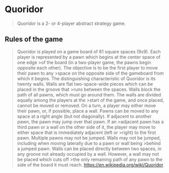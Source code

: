 # Quoridor

>Quoridor is a 2- or 4-player abstract strategy game.

## Rules of the game
>Quoridor is played on a game board of 81 square spaces (9x9). Each player is represented by a pawn which begins at the center space of one edge >of the board (in a two-player game, the pawns begin opposite each other). The objective is to be the first player to move their pawn to any >space on the opposite side of the gameboard from which it begins.
>The distinguishing characteristic of Quoridor is its twenty walls. Walls are flat two-space-wide pieces which can be placed in the groove that >runs between the spaces. Walls block the path of all pawns, which must go around them. The walls are divided equally among the players at the >start of the game, and once placed, cannot be moved or removed. On a turn, a player may either move their pawn, or, if possible, place a wall.
>Pawns can be moved to any space at a right angle (but not diagonally). If adjacent to another pawn, the pawn may jump over that pawn. If an >adjacent pawn has a third pawn or a wall on the other side of it, the player may move to either space that is immediately adjacent (left or >right) to the first pawn. Multiple pawns may not be jumped. Walls may not be jumped, including when moving laterally due to a pawn or wall being >behind a jumped pawn.
>Walls can be placed directly between two spaces, in any groove not already occupied by a wall. However, a wall may not be placed which cuts off >the only remaining path of any pawn to the side of the board it must reach.
https://en.wikipedia.org/wiki/Quoridor
